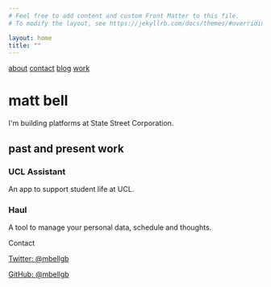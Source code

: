 ```yaml
---
# Feel free to add content and custom Front Matter to this file.
# To modify the layout, see https://jekyllrb.com/docs/themes/#overriding-theme-defaults

layout: home
title: ""
---
```


[about](/about) [contact](/contact) [blog](/blog) [work](/work)

# matt bell

I'm building platforms at State Street Corporation.

## past and present work

<div class="project">
<h3>UCL Assistant</h3>
<p>An app to support student life at UCL.</p>
</div>

<div class="project">
<h3>Haul</h3>
<p>A tool to manage your personal data, schedule and thoughts.</p>
</div>

Contact

[Twitter: @mbellgb](https://twitter.com/mbellgb)

[GitHub: @mbellgb](https://github.com/mbellgb)
